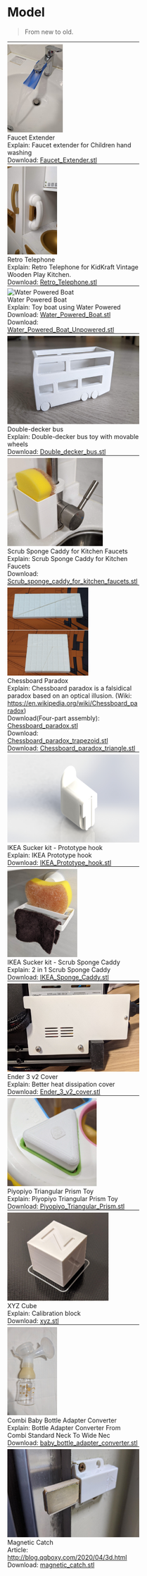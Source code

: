 # Model

> From new to old.


<style>
    .box {
        display: inline-block;
        width: 300px;
        vertical-align: text-top;
        border-top: 1px solid;
        padding-top: 5px;
    }
    .boxImg {
        height: 200px;
    }
</style>

<div class="box">
    <img src="Faucet_Extender.jpg" alt="Retro Telephone" class="boxImg"/><br />
    Faucet Extender<br />
    Explain: Faucet extender for Children hand washing<br />
    Download: <a href="Faucet_Extender.stl">Faucet_Extender.stl</a>
</div>
<div class="box">
    <img src="Retro_Telephone.jpg" alt="Retro Telephone" class="boxImg"/><br />
    Retro Telephone<br />
    Explain: Retro Telephone for KidKraft Vintage Wooden Play Kitchen.<br />
    Download: <a href="Retro_Telephone.stl">Retro_Telephone.stl</a>
</div>
<div class="box">
    <img src="Water_Powered_Boat.gif" alt="Water Powered Boat" class="boxImg"/><br />
    Water Powered Boat<br />
    Explain: Toy boat using Water Powered<br />
    Download: <a href="Water_Powered_Boat.stl">Water_Powered_Boat.stl</a><br />
    Download: <a href="Water_Powered_Boat_Unpowered.stl">Water_Powered_Boat_Unpowered.stl</a>
</div>
<div class="box">
    <img src="Double_decker_bus.jpg" alt="Double-decker bus" class="boxImg"/><br />
    Double-decker bus<br />
    Explain: Double-decker bus toy with movable wheels<br />
    Download: <a href="Double_decker_bus.stl">Double_decker_bus.stl</a>
</div>
<div class="box">
    <img src="Scrub_sponge_caddy_for_kitchen_faucets.jpg" alt="Scrub Sponge Caddy for Kitchen Faucets" class="boxImg"/><br />
    Scrub Sponge Caddy for Kitchen Faucets<br />
    Explain: Scrub Sponge Caddy for Kitchen Faucets<br />
    Download: <a href="Scrub_sponge_caddy_for_kitchen_faucets.stl">Scrub_sponge_caddy_for_kitchen_faucets.stl</a>
</div>
<div class="box">
    <img src="Chessboard_paradox.jpg" alt="Chessboard Paradox" class="boxImg"/><br />
    Chessboard Paradox<br />
    Explain: Chessboard paradox is a falsidical paradox based on an optical illusion. (Wiki: <a href="https://en.wikipedia.org/wiki/Chessboard_paradox">https://en.wikipedia.org/wiki/Chessboard_paradox</a>)<br />
    Download(Four-part assembly): <a href="Chessboard_paradox.stl">Chessboard_paradox.stl</a><br />
    Download: <a href="Chessboard_paradox_trapezoid.stl">Chessboard_paradox_trapezoid.stl</a><br />
    Download: <a href="Chessboard_paradox_triangle.stl">Chessboard_paradox_triangle.stl</a>
</div>
<div class="box">
    <img src="IKEA_Prototype_hook.jpg" alt="IKEA Sucker kit - Prototype hook" class="boxImg"/><br />
    IKEA Sucker kit - Prototype hook<br />
    Explain: IKEA Prototype hook<br />
    Download: <a href="IKEA_Prototype_hook.stl">IKEA_Prototype_hook.stl</a>
</div>
<div class="box">
    <img src="IKEA_Sponge_Caddy.jpg" alt="IKEA Sucker kit - Scrub Sponge Caddy" class="boxImg"/><br />
    IKEA Sucker kit - Scrub Sponge Caddy<br />
    Explain: 2 in 1 Scrub Sponge Caddy<br />
    Download: <a href="IKEA_Sponge_Caddy.stl">IKEA_Sponge_Caddy.stl</a>
</div>
<div class="box">
    <img src="Ender_3_v2_cover.jpg" alt="Ender 3 v2 Cover" class="boxImg"/><br />
    Ender 3 v2 Cover<br />
    Explain: Better heat dissipation cover<br />
    Download: <a href="Ender_3_v2_cover.stl">Ender_3_v2_cover.stl</a>
</div>
<div class="box">
    <img src="Piyopiyo_Triangular_Prism.jpg" alt="Piyopiyo Triangular Prism Toy" class="boxImg"/><br />
    Piyopiyo Triangular Prism Toy<br />
    Explain: Piyopiyo Triangular Prism Toy<br />
    Download: <a href="Piyopiyo_Triangular_Prism.stl">Piyopiyo_Triangular_Prism.stl</a>
</div>
<div class="box">
    <img src="xyz.jpg" alt="XYZ Cube" class="boxImg"/><br />
    XYZ Cube<br />
    Explain: Calibration block<br />
    Download: <a href="xyz.stl">xyz.stl</a>
</div>
<div class="box">
    <img src="baby_bottle_adapter_converter.jpg" alt="Combi Baby Bottle Adapter Converter" class="boxImg"/><br />
    Combi Baby Bottle Adapter Converter<br />
    Explain: Bottle Adapter Converter From Combi Standard Neck To Wide Nec<br />
    Download: <a href="baby_bottle_adapter_converter.stl">baby_bottle_adapter_converter.stl</a>
</div>
<div class="box">
    <img src="magnetic_catch.jpg" alt="Magnetic Catch" class="boxImg"/><br />
    Magnetic Catch<br />
    Article: <a href="http://blog.qqboxy.com/2020/04/3d.html">http://blog.qqboxy.com/2020/04/3d.html</a><br />
    Download: <a href="magnetic_catch.stl">magnetic_catch.stl</a>
</div>


<!--
<img src="" alt="Title" class="boxImg"/><br />Title<br />Explain: <br />Download: <a href="example.stl">example.stl</a>
-->

